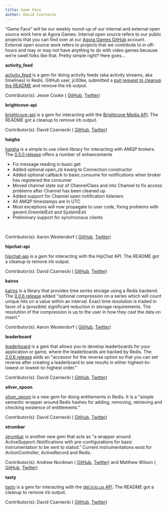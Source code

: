 ```yaml
---
title: Game Face
author: David Czarnecki
---
```

“Game Face” will be our weekly round-up of our internal and external open source work here at Agora Games. Internal open source refers to our public projects that you can find over at our [Agora Games GitHub](https://github.com/agoragames/) account. External open source work refers to projects that we contribute to in off-hours and may or may not have anything to do with video games because we’re swell folks like that. Pretty simple right? Here goes…

 **activity_feed**

 [activity_feed](https://github.com/agoragames/activity_feed/) is a gem for doing activity feeds (aka activity streams, aka timelines) in Redis. GitHub user, jc00ke, submitted a [pull request to cleanup the README](https://github.com/agoragames/activity_feed/pull/4) and remove the irb output.

 Contributor(s): Jesse Cooke ( [GitHub](https://github.com/jc00ke/), [Twitter](https://twitter.com/#!/jc00ke))

 **brightcove-api**

 [brightcove-api](https://github.com/BrightcoveOS/Ruby-MAPI-Wrapper) is a gem for interacting with the [Brightcove Media API](http://docs.brightcove.com/en/media/). The README got a cleanup to remove irb output.

 Contributor(s): David Czarnecki ( [GitHub](https://github.com/czarneckid/), [Twitter](https://twitter.com/#!/czarneckid))

 **haigha**

 [haigha](https://github.com/agoragames/haigha/) is a simple to use client library for interacting with AMQP brokers. The [0.5.0 release](https://github.com/agoragames/haigha/blob/master/CHANGELOG) offers a number of enhancements

- Fix message reading in basic.get
- Added optional open_cb kwarg to Connection constructor
- Added optional callback to basic.consume for notifications when broker has registered the consumer
- Moved channel state out of ChannelClass and into Channel to fix access problems after Channel has been cleaned up
- Added support for Channel open notification listeners
- All AMQP timestamps are in UTC
- Most exceptions will now propagate to user code, fixing problems with gevent.GreenletExit and SystemExit
- Preliminary support for synchronous clients

 

 Contributor(s): Aaron Westendorf ( [GitHub](https://github.com/awestendorf/), [Twitter](https://twitter.com/#%21/WashUffize))

 **hipchat-api**

 [hipchat-api](https://github.com/czarneckid/hipchat-api) is a gem for interacting with the HipChat API. The README got a cleanup to remove irb output.

 Contributor(s): David Czarnecki ( [GitHub](https://github.com/czarneckid/), [Twitter](https://twitter.com/#!/czarneckid))

 **kairos**

 [kairos](https://github.com/agoragames/kairos) is a library that provides time series storage using a Redis backend. The [0.0.6 release](https://github.com/agoragames/kairos/blob/master/CHANGELOG) added "optional compression on a series which will count unique hits on a value within an interval. Exact time resolution is traded in favor of a (possible) significant reduction in storage requirements. The resolution of the compression is up to the user in how they cast the data on insert."

 Contributor(s): Aaron Westendorf ( [GitHub](https://github.com/awestendorf/), [Twitter](https://twitter.com/#%21/WashUffize))

 **leaderboard**

 [leaderboard](https://github.com/agoragames/leaderboard) is a gem that allows you to develop leaderboards for your application or game, where the leaderboards are backed by Redis. The [2.0.6 release](https://github.com/agoragames/leaderboard/blob/master/CHANGELOG.markdown) adds an "accessor for the reverse option so that you can set reverse after creating a leaderboard to see results in either highest-to-lowest or lowest-to-highest order."

 Contributor(s): David Czarnecki ( [GitHub](https://github.com/czarneckid/), [Twitter](https://twitter.com/#!/czarneckid))

 **silver_spoon**

 [silver_spoon](https://github.com/agoragames/silver_spoon) is a new gem for doing entitlements in Redis. It is a "simple semantic wrapper around Redis hashes for adding, removing, retrieving and checking existence of entitlements."

 Contributor(s): David Czarnecki ( [GitHub](https://github.com/czarneckid/), [Twitter](https://twitter.com/#!/czarneckid))

 **strumbar**

[strumbar](https://github.com/agoragames/strumbar) is another new gem that acts as "a wrapper around ActiveSupport::Notifications with pre-configurations for basic instrumentation to be sent to statsd." Current instrumentations exist for ActionController, ActiveRecord and Redis.

Contributor(s): Andrew Nordman ( [GitHub](https://github.com/Cadwallion/), [Twitter](https://twitter.com/#%21/Cadwallion)) and Matthew Wilson ( [GitHub](https://github.com/hypomodern/), [Twitter](https://twitter.com/#%21/hypomodern))

 **tasty**

 [tasty](https://github.com/czarneckid/tasty) is a gem for interacting with the [del.icio.us API](http://www.delicious.com/help/api/). The README got a cleanup to remove irb output.

 Contributor(s): David Czarnecki ( [GitHub](https://github.com/czarneckid/), [Twitter](https://twitter.com/#!/czarneckid))
